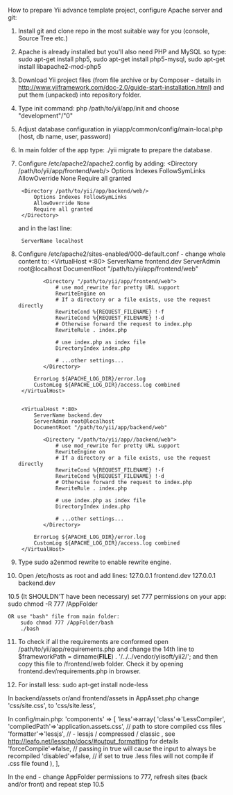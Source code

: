How to prepare Yii advance template project, configure Apache server and git:

1. Install git and clone repo in the most suitable way for you (console, Source Tree etc.)

2. Apache is already installed but you'll also need PHP and MySQL so type:
        sudo apt-get install php5,
        sudo apt-get install php5-mysql,
        sudo apt-get install libapache2-mod-php5

3. Download Yii project files (from file archive or by Composer - details in http://www.yiiframework.com/doc-2.0/guide-start-installation.html) and put them (unpacked) into repository folder.

4. Type init command:
        php /path/to/yii/app/init
    and choose "development"/"0"

5. Adjust database configuration in yiiapp/common/config/main-local.php (host, db name, user, password)

6. In main folder of the app type:
        ./yii migrate
    to prepare the database.

7. Configure /etc/apache2/apache2.config by adding:
        <Directory /path/to/yii/app/frontend/web/>
            Options Indexes FollowSymLinks
            AllowOverride None
            Require all granted
        </Directory>

        <Directory /path/to/yii/app/backend/web/>
            Options Indexes FollowSymLinks
            AllowOverride None
            Require all granted
        </Directory>

    and in the last line:

        ServerName localhost

8. Configure /etc/apache2/sites-enabled/000-default.conf - change whole content to:
        <VirtualHost *:80>
        	ServerName frontend.dev
        	ServerAdmin root@localhost
        	DocumentRoot "/path/to/yii/app/frontend/web"

               <Directory "/path/to/yii/app/frontend/web">
                   # use mod_rewrite for pretty URL support
                   RewriteEngine on
                   # If a directory or a file exists, use the request directly
                   RewriteCond %{REQUEST_FILENAME} !-f
                   RewriteCond %{REQUEST_FILENAME} !-d
                   # Otherwise forward the request to index.php
                   RewriteRule . index.php

                   # use index.php as index file
                   DirectoryIndex index.php

                   # ...other settings...
               </Directory>

        	ErrorLog ${APACHE_LOG_DIR}/error.log
        	CustomLog ${APACHE_LOG_DIR}/access.log combined
        </VirtualHost>


        <VirtualHost *:80>
        	ServerName backend.dev
        	ServerAdmin root@localhost
        	DocumentRoot "/path/to/yii/app/backend/web"

               <Directory "/path/to/yii/app//backend/web">
                   # use mod_rewrite for pretty URL support
                   RewriteEngine on
                   # If a directory or a file exists, use the request directly
                   RewriteCond %{REQUEST_FILENAME} !-f
                   RewriteCond %{REQUEST_FILENAME} !-d
                   # Otherwise forward the request to index.php
                   RewriteRule . index.php

                   # use index.php as index file
                   DirectoryIndex index.php

                   # ...other settings...
               </Directory>

        	ErrorLog ${APACHE_LOG_DIR}/error.log
        	CustomLog ${APACHE_LOG_DIR}/access.log combined
        </VirtualHost>

9. Type
        sudo a2enmod rewrite
    to enable rewrite engine.

10. Open /etc/hosts as root and add lines:
        127.0.0.1 frontend.dev
        127.0.0.1 backend.dev

10.5 (It SHOULDN'T have been necessary) set 777 permissions on your app:
        sudo chmod -R 777 /AppFolder

    OR use "bash" file from main folder:
        sudo chmod 777 /AppFolder/bash
        ./bash

11. To check if all the requirements are conformed open /path/to/yii/app/requirements.php and change the 14th line to
        $frameworkPath = dirname(__FILE__) . '/../../vendor/yiisoft/yii2/';
    and then copy this file to /frontend/web folder. Check it by opening frontend.dev/requirements.php in browser.


12. For install less:
    sudo apt-get install node-less

In backend/assets or/and frontend/assets in AppAsset.php change 'css/site.css', to 'css/site.less',

In config/main.php:
    'components' => [
            'less'=>array(
                'class'=>'LessCompiler',
                'compiledPath'=>'application.assets.css', // path to store compiled css files
                'formatter'=>'lessjs', // - lessjs / compressed / classic , see http://leafo.net/lessphp/docs/#output_formatting for details
                'forceCompile'=>false, // passing in true will cause the input to always be recompiled
                'disabled'=>false, // if set to true .less files will not compile if .css file found
            ),
        ],

In the end - change AppFolder permissions to 777, refresh sites (back and/or front) and repeat step 10.5